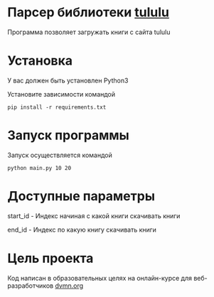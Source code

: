 # Парсер библиотеки [tululu](https://tululu.org/)

Программа позволяет загружать книги с сайта tululu 

# Установка

У вас должен быть установлен Python3 

Установите зависимости командой 

```pip install -r requirements.txt```

# Запуск программы

Запуск осуществляется командой 

```python main.py 10 20```

# Доступные параметры 

start_id - Индекс начиная с какой книги скачивать книги

end_id - Индекс по какую книгу скачивать книги 

# Цель проекта 

Код написан в образовательных целях на онлайн-курсе для веб-разработчиков [dvmn.org](https://dvmn.org/)
